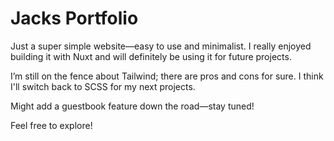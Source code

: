 # Jacks Portfolio

Just a super simple website—easy to use and minimalist. I really enjoyed building it with Nuxt and will definitely be using it for future projects.

I’m still on the fence about Tailwind; there are pros and cons for sure. I think I'll switch back to SCSS for my next projects.

Might add a guestbook feature down the road—stay tuned!

Feel free to explore!